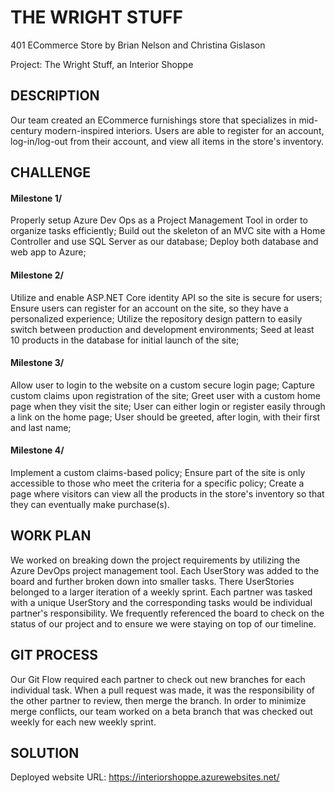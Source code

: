 # THE WRIGHT STUFF

401 ECommerce Store by Brian Nelson and Christina Gislason

Project: The Wright Stuff, an Interior Shoppe 

## DESCRIPTION

Our team created an ECommerce furnishings store that specializes in mid-century modern-inspired
interiors. Users are able to register for an account, log-in/log-out from their account, and 
view all items in the store's inventory. 

## CHALLENGE

#### Milestone 1/
Properly setup Azure Dev Ops as a Project Management Tool in order to organize tasks efficiently;
Build out the skeleton of an MVC site with a Home Controller and use SQL Server as our database;
Deploy both database and web app to Azure;

#### Milestone 2/
Utilize and enable ASP.NET Core identity API so the site is secure for users;
Ensure users can register for an account on the site, so they have a personalized experience;
Utilize the repository design pattern to easily switch between production and development 
environments;
Seed at least 10 products in the database for initial launch of the site;

#### Milestone 3/

Allow user to login to the website on a custom secure login page;
Capture custom claims upon registration of the site;
Greet user with a custom home page when they visit the site;
User can either login or register easily through a link on the home page;
User should be greeted, after login, with their first and last name;

#### Milestone 4/

Implement a custom claims-based policy;
Ensure part of the site is only accessible to those who meet the criteria for a specific policy;
Create a page where visitors can view all the products in the store's inventory so that 
they can eventually make purchase(s).

## WORK PLAN

We worked on breaking down the project requirements by utilizing the Azure DevOps project management tool.
Each UserStory was added to the board and further broken down into smaller tasks. There UserStories 
belonged to a larger iteration of a weekly sprint.
Each partner was tasked with a unique UserStory and the corresponding tasks would be individual partner's responsibility.
We frequently referenced the board to check on the status of our project and to ensure we were staying
on top of our timeline.

## GIT PROCESS

Our Git Flow required each partner to check out new branches for each individual task.
When a pull request was made, it was the responsibility of the other partner to review, then merge the branch. 
In order to minimize merge conflicts, our team worked on a beta branch that was checked out weekly for 
each new weekly sprint.

## SOLUTION

Deployed website URL: https://interiorshoppe.azurewebsites.net/



